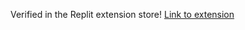 Verified in the Replit extension store!
[Link to extension](https://replit.com/extension/@Raadsel/33a91a8f-b3df-4337-a084-d5efdb39049d)